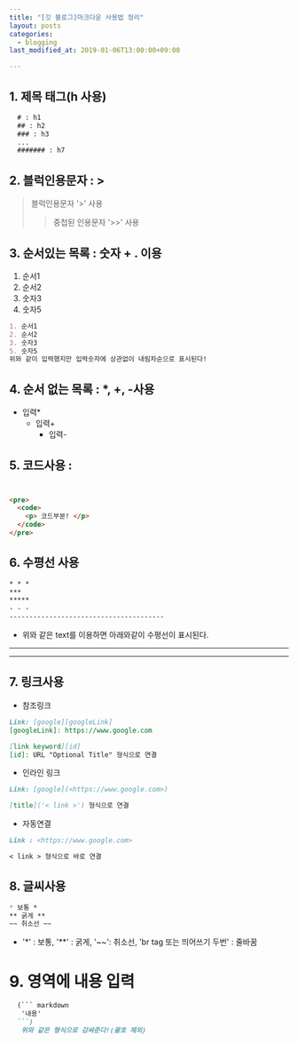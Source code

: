 ```yaml
---
title: "[깃 블로그]마크다운 사용법 정리"
layout: posts
categories:
  - blogging
last_modified_at: 2019-01-06T13:00:00+09:00

---
```


## 1. 제목 태그(h 사용)

``` markdown
  # : h1
  ## : h2
  ### : h3
  ...
  ####### : h7
```


## 2. 블럭인용문자 : >
> 블럭인용문자 '>' 사용
>> 중첩된 인용문자 '>>' 사용


## 3. 순서있는 목록 : 숫자 + . 이용
1. 순서1
2. 순서2
3. 숫자3
5. 숫자5


``` markdown
1. 순서1
2. 순서2
3. 숫자3
5. 숫자5  
위와 같이 입력했지만 입력숫자에 상관없이 내림차순으로 표시된다!
```


## 4. 순서 없는 목록 : *, +, -사용
* 입력*
  + 입력+
    - 입력-


## 5. 코드사용 : <pre><code></code></pre>
```markdown
<pre>
  <code>
    <p> 코드부분! </p>
  </code>
</pre>
```


## 6. 수평선 사용

``` markdown
* * *
***
*****
- - -
---------------------------------------
```

- 위와 같은 text를 이용하면 아래와같이 수평선이 표시된다.

* * *
***


## 7. 링크사용
* 참조링크<br>

``` markdown
Link: [google][googleLink]
[googleLink]: https://www.google.com

[link keyword][id]
[id]: URL "Optional Title" 형식으로 연결
```

* 인라인 링크<br>

``` markdown
Link: [google](<https://www.google.com>)

[title]('< link >') 형식으로 연결
```

* 자동연결<br>

``` markdown
Link : <https://www.google.com>

< link > 형식으로 바로 연결
```


## 8. 글씨사용

``` markdown
* 보통 *
** 굵게 **   
~~ 취소선 ~~
```
- '*' : 보통, '**' : 굵게, '~~': 취소선, 'br tag 또는 띄어쓰기 두번' : 줄바꿈


# 9. 영역에 내용 입력

``` markdown
  (``` markdown
   '내용'
  ```)
   위와 같은 형식으로 감싸준다!(괄호 제외)
```
